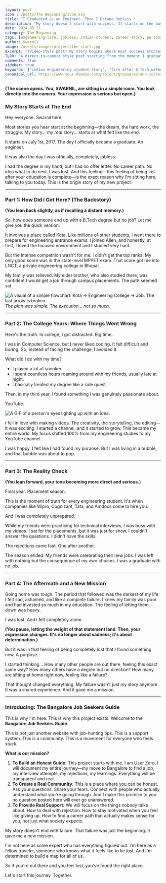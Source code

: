 ```yaml
---
layout: post
icon : /posts/The Beginning/icon.svg
title: "I Graduated as an Engineer. Then I Became Jobless."
description: "My story doesn't start with success. It starts on the day I got my degree but had no job, no plan, and no idea what to do next. This is the real story behind the Bangalore Job Seekers Guide."
date: 2024-05-21
category: The Beginning
tags: [engineering-life, jobless, indian-student, career-story, personal-journey, motivation, bangalore-jobs, vision]
author: Swarnil
image: /assets/images/project/the-start.jpg
excerpt: "(Video-style post) My story begins where most success stories end: with failure. This is the unfiltered truth about what happened after I graduated without a job, and how that led to this project."
TLDR: "A direct-to-camera style post starting from the moment I graduated jobless. It explains my backstory and introduces the Bangalore Job Seekers Guide as a project born from that struggle."
comments: true
sidebar: true
keywords: ["indian engineering student story", "life after B.Tech without job", "campus placement failure", "bangalore job seekers guide", "real story of a student", "what to do after engineering in India"]
canonical_url: https://www.your-domain.com/project/graduated-and-jobless
---
```


**(The scene opens. You, SWARNIL, are sitting in a simple room. You look directly into the camera. Your expression is serious but open.)**

### My Story Starts at The End

Hey everyone. Swarnil here.

Most stories you hear start at the beginning—the dream, the hard work, the struggle. My story... my *real* story... starts at what felt like the end.

It starts on July 1st, 2017. The day I officially became a graduate. An engineer.

It was also the day I was officially, completely, jobless.

I had the degree in my hand, but I had no offer letter. No career path. No idea what to do next. I was lost. And this feeling—this feeling of being lost after your education is complete—is the exact reason why I'm sitting here, talking to you today. This is the origin story of my new project.

---

### **Part 1: How Did I Get Here? (The Backstory)**

**(You lean back slightly, as if recalling a distant memory.)**

So, how does someone end up with a B.Tech degree but no job? Let me give you the quick version.

It involves a place called Kota. Like millions of other students, I went there to prepare for engineering entrance exams. I joined Allen, and honestly, at first, I loved the focused environment and I studied very hard.

But the intense competition wasn't for me. I didn't get the top ranks. My only good score was in the state-level MPPET exam. That score got me into LNCT, a private engineering college in Bhopal.

My family was relieved. My elder brother, who also studied there, was confident I would get a job through campus placements. The path seemed set.

![A visual of a simple flowchart: Kota -> Engineering College -> Job. The last arrow is broken.](/assets/images/project/broken-flowchart.jpg)
*The plan was simple. The execution... not so much.*

---

### **Part 2: The College Years: Where Things Went Wrong**

Here's the truth. In college, I got distracted. Big time.

I was in Computer Science, but I never liked coding. It felt difficult and boring. So, instead of facing the challenge, I avoided it.

What did I do with my time?
- I played a lot of snooker.
- I spent countless hours roaming around with my friends, usually late at night.
- I basically treated my degree like a side quest.

Then, in my third year, I found something I was genuinely passionate about.

YouTube.

![A GIF of a person's eyes lighting up with an idea.](/assets/images/project/idea-gif.gif)

I fell in love with making videos. The creativity, the storytelling, the editing—it was exciting. I started a channel, and it started to grow. This became my entire world. My focus shifted 100% from my engineering studies to my YouTube channel.

I was happy. I felt like I had found my purpose. But I was living in a bubble, and that bubble was about to pop.

---

### **Part 3: The Reality Check**

**(You lean forward, your tone becoming more direct and serious.)**

Final year. Placement season.

This is the moment of truth for every engineering student. It's when companies like Wipro, Cognizant, Tata, and Amdocs come to hire you.

And I was completely unprepared.

While my friends were practicing for technical interviews, I was busy with my videos. I sat for the placements, but it was just for show. I couldn't answer the questions. I didn't have the skills.

The rejections came fast. One after another.

The season ended. My friends were celebrating their new jobs. I was left with nothing but the consequence of my own choices. I was a graduate with no job.

---

### **Part 4: The Aftermath and a New Mission**

Going home was tough. The period that followed was the darkest of my life. I felt sad, ashamed, and like a complete failure. I knew my family was poor and had invested so much in my education. The feeling of letting them down was heavy.

I was lost. And I felt completely alone.

**(You pause, letting the weight of that statement land. Then, your expression changes. It's no longer about sadness; it's about determination.)**

But it was in that feeling of being completely lost that I found something new. A purpose.

I started thinking... How many other people are out there, feeling this exact same way? How many others have a degree but no direction? How many are sitting at home right now, feeling like a failure?

That thought changed everything. My failure wasn't just my story anymore. It was a shared experience. And it gave me a mission.

---

### **Introducing: The Bangalore Job Seekers Guide**

This is why I'm here. This is why this project exists. Welcome to the **Bangalore Job Seekers Guide**.

This is not just another website with job-hunting tips. This is a support system. This is a community. This is a movement for everyone who feels stuck.

**What is our mission?**

1.  **To Build an Honest Guide:** This project starts with me. I am User Zero. I will document my entire journey—my move to Bangalore to find a job, my interview attempts, my rejections, my learnings. Everything will be transparent and real.
2.  **To Create a Real Community:** This is a place where you can be honest. Ask your questions. Share your fears. Connect with people who actually understand what you're going through. And I make this promise to you: no question posted here will ever go unanswered.
3.  **To Provide Real Support:** We will focus on the things nobody talks about. How to deal with rejection. How to stay motivated when you feel like giving up. How to find a career path that actually makes sense for you, not just what society expects.

My story doesn't end with failure. That failure was just the beginning. It gave me a new mission.

I'm not here as some expert who has everything figured out. I'm here as a fellow traveler, someone who knows what it feels like to be lost. And I'm determined to build a map for all of us.

So if you're out there and you feel lost, you've found the right place.

Let's start this journey. Together.